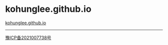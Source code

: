 # kohunglee.github.io

[kohunglee.github.io](http://kohunglee.github.io)

-----

<a href="https://beian.miit.gov.cn/" target="_blank">豫ICP备2021007738号</a>
